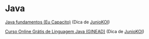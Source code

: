 
# Java

[Java fundamentos (Eu Capacito)](https://www.eucapacito.com.br/curso-ec/java-fundamentos/)
(Dica de [JunioKOI](https://github.com/Juniokoi))

[Curso Online Grátis de Linguagem Java (GINEAD)](https://www.ginead.com.br/curso/curso-gratuito-de-linguagem-java)
(Dica de [JunioKOI](https://github.com/Juniokoi))
